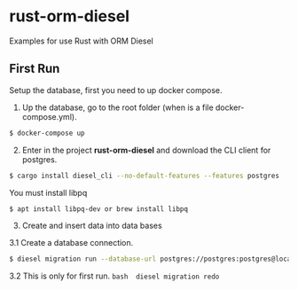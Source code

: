 # rust-orm-diesel
Examples for use Rust with ORM Diesel

## First Run

Setup the database, first you need to up docker compose. 

1. Up the database, go to the root folder (when is a file docker-compose.yml).
```bash
$ docker-compose up
```

2. Enter in the project **rust-orm-diesel** and download the CLI client for postgres.
```bash 
$ cargo install diesel_cli --no-default-features --features postgres
```
You must install libpq
```bash 
$ apt install libpq-dev or brew install libpq
```

3. Create and insert data into data bases 


3.1 Create a database connection.
```bash 
$ diesel migration run --database-url postgres://postgres:postgres@localhost:5432/orm
```

3.2 This is only for first run.
``bash 
diesel migration redo
``


## 

